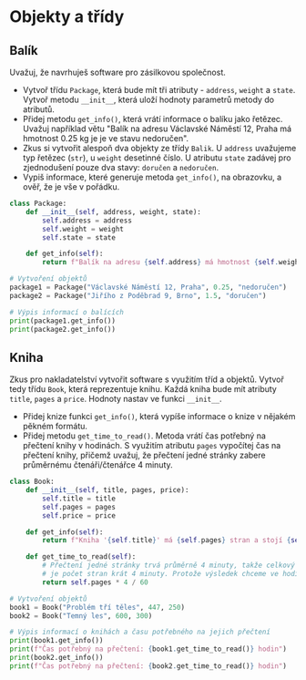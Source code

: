 # Objekty a třídy

## Balík

Uvažuj, že navrhuješ software pro zásilkovou společnost.

- Vytvoř třídu `Package`, která bude mít tři atributy - `address`, `weight` a `state`. Vytvoř metodu `__init__`, která uloží hodnoty parametrů metody do atributů.
- Přidej metodu `get_info()`, která vrátí informace o balíku jako řetězec. Uvažuj například větu "Balík na adresu Václavské Náměstí 12, Praha má hmotnost 0.25 kg je je ve stavu nedoručen".
- Zkus si vytvořit alespoň dva objekty ze třídy `Balik`. U `address` uvažujeme typ řetězec (`str`), u `weight` desetinné číslo. U atributu `state` zadávej pro zjednodušení pouze dva stavy: `doručen` a `nedoručen`.
- Vypiš informace, které generuje metoda `get_info()`, na obrazovku, a ověř, že je vše v pořádku.

```py
class Package:
    def __init__(self, address, weight, state):
        self.address = address
        self.weight = weight
        self.state = state

    def get_info(self):
        return f"Balík na adresu {self.address} má hmotnost {self.weight} kg a je ve stavu {self.state}."

# Vytvoření objektů
package1 = Package("Václavské Náměstí 12, Praha", 0.25, "nedoručen")
package2 = Package("Jiřího z Poděbrad 9, Brno", 1.5, "doručen")

# Výpis informací o balících
print(package1.get_info())
print(package2.get_info())
```

## Kniha

Zkus pro nakladatelství vytvořit software s využitím tříd a objektů. Vytvoř tedy třídu `Book`, která reprezentuje knihu. Každá kniha bude mít atributy `title`, `pages` a `price`. Hodnoty nastav ve funkci `__init__`.

- Přidej knize funkci `get_info()`, která vypíše informace o knize v nějakém pěkném formátu.
- Přidej metodu `get_time_to_read()`. Metoda vrátí čas potřebný na přečtení knihy v hodinách. S využitím atributu `pages` vypočítej čas na přečtení knihy, přičemž uvažuj, že přečtení jedné stránky zabere průměrnému čtenáři/čtenářce 4 minuty.


```py
class Book:
    def __init__(self, title, pages, price):
        self.title = title
        self.pages = pages
        self.price = price

    def get_info(self):
        return f"Kniha '{self.title}' má {self.pages} stran a stojí {self.price} Kč."

    def get_time_to_read(self):
        # Přečtení jedné stránky trvá průměrně 4 minuty, takže celkový čas na přečtení knihy
        # je počet stran krát 4 minuty. Protože výsledek chceme ve hodinách, dělíme celkový počet minut 60.
        return self.pages * 4 / 60

# Vytvoření objektů
book1 = Book("Problém tří těles", 447, 250)
book2 = Book("Temný les", 600, 300)

# Výpis informací o knihách a času potřebného na jejich přečtení
print(book1.get_info())
print(f"Čas potřebný na přečtení: {book1.get_time_to_read()} hodin")
print(book2.get_info())
print(f"Čas potřebný na přečtení: {book2.get_time_to_read()} hodin")
```
